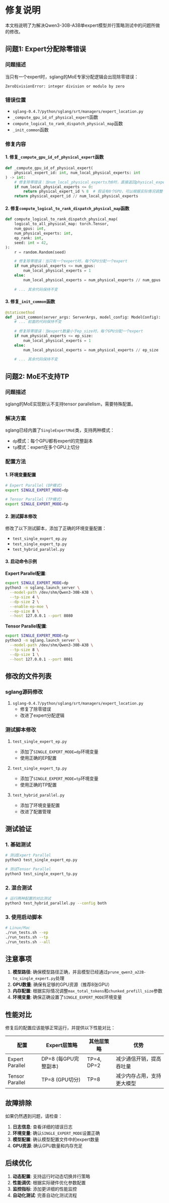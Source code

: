 # 修复说明

本文档说明了为解决Qwen3-30B-A3B单expert模型并行策略测试中的问题所做的修改。

## 问题1: Expert分配除零错误

### 问题描述
当只有一个expert时，sglang的MoE专家分配逻辑会出现除零错误：
```
ZeroDivisionError: integer division or modulo by zero
```

### 错误位置
- `sglang-0.4.7/python/sglang/srt/managers/expert_location.py`
- `_compute_gpu_id_of_physical_expert`函数
- `compute_logical_to_rank_dispatch_physical_map`函数
- `_init_common`函数

### 修复内容

#### 1. 修复`_compute_gpu_id_of_physical_expert`函数
```python
def _compute_gpu_id_of_physical_expert(
    physical_expert_id: int, num_local_physical_experts: int
) -> int:
    # 修复除零错误：当num_local_physical_experts为0时，直接返回physical_expert_id
    if num_local_physical_experts <= 0:
        return physical_expert_id % 8  # 假设有8个GPU，可以根据实际情况调整
    return physical_expert_id // num_local_physical_experts
```

#### 2. 修复`compute_logical_to_rank_dispatch_physical_map`函数
```python
def compute_logical_to_rank_dispatch_physical_map(
    logical_to_all_physical_map: torch.Tensor,
    num_gpus: int,
    num_physical_experts: int,
    ep_rank: int,
    seed: int = 42,
):
    r = random.Random(seed)

    # 修复除零错误：当只有一个expert时，每个GPU分配一个expert
    if num_physical_experts <= num_gpus:
        num_local_physical_experts = 1
    else:
        num_local_physical_experts = num_physical_experts // num_gpus
    
    # ... 其余代码保持不变
```

#### 3. 修复`_init_common`函数
```python
@staticmethod
def _init_common(server_args: ServerArgs, model_config: ModelConfig):
    # ... 前面的代码保持不变
    
    # 修复除零错误：当expert数量小于ep_size时，每个GPU分配一个expert
    if num_physical_experts <= ep_size:
        num_local_physical_experts = 1
    else:
        num_local_physical_experts = num_physical_experts // ep_size
    
    # ... 其余代码保持不变
```

## 问题2: MoE不支持TP

### 问题描述
sglang的MoE实现默认不支持tensor parallelism，需要特殊配置。

### 解决方案
sglang已经内置了`SingleExpertMoE`类，支持两种模式：
- `dp`模式：每个GPU都有expert的完整副本
- `tp`模式：expert在多个GPU上切分

### 配置方法

#### 1. 环境变量配置
```bash
# Expert Parallel (DP模式)
export SINGLE_EXPERT_MODE=dp

# Tensor Parallel (TP模式)
export SINGLE_EXPERT_MODE=tp
```

#### 2. 测试脚本修改
修改了以下测试脚本，添加了正确的环境变量配置：

- `test_single_expert_ep.py`
- `test_single_expert_tp.py`
- `test_hybrid_parallel.py`

#### 3. 启动命令示例

**Expert Parallel配置**:
```bash
export SINGLE_EXPERT_MODE=dp
python3 -m sglang.launch_server \
  --model-path /dev/shm/Qwen3-30B-A3B \
  --tp-size 4 \
  --dp-size 2 \
  --enable-ep-moe \
  --ep-size 8 \
  --host 127.0.0.1 --port 8080
```

**Tensor Parallel配置**:
```bash
export SINGLE_EXPERT_MODE=tp
python3 -m sglang.launch_server \
  --model-path /dev/shm/Qwen3-30B-A3B \
  --tp-size 8 \
  --dp-size 1 \
  --host 127.0.0.1 --port 8081
```

## 修改的文件列表

### sglang源码修改
1. `sglang-0.4.7/python/sglang/srt/managers/expert_location.py`
   - 修复了除零错误
   - 改进了expert分配逻辑

### 测试脚本修改
1. `test_single_expert_ep.py`
   - 添加了`SINGLE_EXPERT_MODE=dp`环境变量
   - 使用正确的EP配置

2. `test_single_expert_tp.py`
   - 添加了`SINGLE_EXPERT_MODE=tp`环境变量
   - 使用正确的TP配置

3. `test_hybrid_parallel.py`
   - 添加了环境变量配置
   - 改进了配置管理

## 测试验证

### 1. 基础测试
```bash
# 测试Expert Parallel
python3 test_single_expert_ep.py

# 测试Tensor Parallel
python3 test_single_expert_tp.py
```

### 2. 混合测试
```bash
# 运行两种配置的对比测试
python3 test_hybrid_parallel.py --config both
```

### 3. 使用启动脚本
```bash
# Linux/Mac
./run_tests.sh --ep
./run_tests.sh --tp
./run_tests.sh --all
```

## 注意事项

1. **模型路径**: 确保模型路径正确，并且模型已经通过`prune_qwen3_a22B-to_single_expert.py`处理
2. **GPU数量**: 确保有足够的GPU资源（推荐8张GPU）
3. **内存配置**: 根据实际情况调整`max_total_tokens`和`chunked_prefill_size`参数
4. **环境变量**: 确保正确设置了`SINGLE_EXPERT_MODE`环境变量

## 性能对比

修复后的配置应该能够正常运行，并提供以下性能对比：

| 配置 | Expert层策略 | 其他层策略 | 优势 |
|------|-------------|-----------|------|
| Expert Parallel | DP=8 (每GPU完整副本) | TP=4, DP=2 | 减少通信开销，提高吞吐量 |
| Tensor Parallel | TP=8 (GPU切分) | TP=8 | 减少内存占用，支持更大模型 |

## 故障排除

如果仍然遇到问题，请检查：

1. **日志信息**: 查看详细的错误日志
2. **环境变量**: 确认`SINGLE_EXPERT_MODE`设置正确
3. **模型配置**: 确认模型配置文件中的expert数量
4. **GPU资源**: 确认GPU数量和内存充足

## 后续优化

1. **动态配置**: 支持运行时动态切换并行策略
2. **性能调优**: 根据实际硬件优化参数配置
3. **监控指标**: 添加更详细的性能监控
4. **自动化测试**: 完善自动化测试流程
